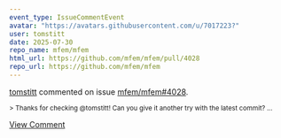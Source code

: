 ```yaml
---
event_type: IssueCommentEvent
avatar: "https://avatars.githubusercontent.com/u/7017223?"
user: tomstitt
date: 2025-07-30
repo_name: mfem/mfem
html_url: https://github.com/mfem/mfem/pull/4028
repo_url: https://github.com/mfem/mfem
---
```


<a href='https://github.com/tomstitt' target='_blank'>tomstitt</a> commented on issue <a href='https://github.com/mfem/mfem/pull/4028' target='_blank'>mfem/mfem#4028</a>.

<small>> Thanks for checking @tomstitt! Can you give it another try with the latest commit?...</small>

<a href='https://github.com/mfem/mfem/pull/4028' target='_blank'>View Comment</a>